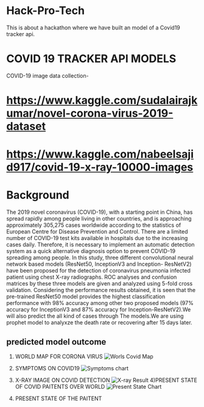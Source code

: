 # Hack-Pro-Tech
This is about a hackathon where we have built an model of a Covid19 tracker api.

# COVID 19 TRACKER API MODELS
COVID-19 image data collection-
# https://www.kaggle.com/sudalairajkumar/novel-corona-virus-2019-dataset
# https://www.kaggle.com/nabeelsajid917/covid-19-x-ray-10000-images
# Background
The 2019 novel coronavirus (COVID-19), with a starting point in China, has spread rapidly
among people living in other countries, and is approaching approximately 305,275 cases  worldwide according to the statistics of European Centre for Disease Prevention and Control.  There are a limited number of COVID-19 test kits available in hospitals due to the increasing  cases daily. Therefore, it is necessary to implement an automatic detection system as a quick  alternative diagnosis option to prevent COVID-19 spreading among people. In this study, three  different convolutional neural network based models (ResNet50, InceptionV3 and Inception-  ResNetV2) have been proposed for the detection of coronavirus pneumonia infected patient  using chest X-ray radiographs. ROC analyses and confusion matrices by these three models are  given and analyzed using 5-fold cross validation. Considering the performance results obtained,  it is seen that the pre-trained ResNet50 model provides the highest classification performance  with 98% accuracy among other two proposed models (97% accuracy for InceptionV3 and 87%  accuracy for Inception-ResNetV2).We will also predict the all kind of cases through
The models.We are using prophet model to analyxze the death rate or recovering after 15 days later.

## predicted model outcome
1)  WORLD MAP FOR CORONA VIRUS 
![Worls Covid Map](https://user-images.githubusercontent.com/43465317/80907563-e734c600-8d35-11ea-92ea-079a673b8b93.png)

2) SYMPTOMS ON COVID19
 ![Symptoms chart](https://user-images.githubusercontent.com/43465317/80907686-95407000-8d36-11ea-85c1-4c4dda8ecf7b.png)
3) X-RAY IMAGE ON COVID DETECTION
 ![X-ray Result](https://user-images.githubusercontent.com/43465317/80907729-0849e680-8d37-11ea-8e18-4899677dfd0a.png)
 4)PRESENT STATE OF COVID PAITENTS OVER WORLD
  ![Present State Chart](https://user-images.githubusercontent.com/43465317/80907809-873f1f00-8d37-11ea-89ae-ff066ca21ce5.png)

4) PRESENT STATE OF THE PAITENT
 
